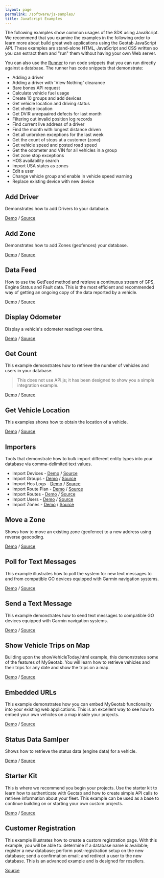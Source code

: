 ```yaml
---
layout: page
permalink: /software/js-samples/
title: JavaScript Examples
---
```


The following examples show common usages of the SDK using JavaScript. We recommend that you examine the examples in the following order to learn more about build great web applications using the Geotab JavaScript API. These examples are stand-alone HTML, JavaScript and CSS written so you can extract them and "run" them without having your own Web server.

You can also use the [Runner](/software/api/runner.html) to run code snippets that you can run directly against a database. The runner has code snippets that demonstrate:

* Adding a driver
* Adding a driver with 'View Nothing' clearance
* Bare bones API request
* Calculate vehicle fuel usage
* Create 10 groups and add devices
* Get vehicle location and driving status
* Get vheilce location
* Get DVIR unrepaaired defects for last month
* Filtering out invalid position log records
* Find current live address of a driver
* Find the month with longest distance driven
* Get all unbroken exceptions for the last week
* Get the count of stops at a customer (zone)
* Get vehicle speed and posted road speed
* Get the odometer and VIN for all vehicles in a group
* Get zone stop exceptions
* HOS availability search
* Import USA states as zones
* Edit a user
* Change vehicle group and enable in vehicle speed warning
* Replace existing device with new device

## Add Driver
Demonstrates how to add Drivers to your database.

[Demo](/software/js-samples/addDriver.html) / [Source]()

## Add Zone 

Demonstrates how to add Zones (geofences) your database.

[Demo](/software/js-samples/addZone.html) / [Source]()

## Data Feed

How to use the GetFeed method and retrieve a continuous stream of GPS, Engine Status and Fault data. This is the most efficient and recommended way of getting an ongoing copy of the data reported by a vehicle.

[Demo](/software/js-samples/dataFeed.html) / [Source]()

## Display Odometer

Display a vehicle's odometer readings over time.

[Demo](/software/js-samples/displayOdometer.html) / [Source]()

## Get Count

This example demonstrates how to retrieve the number of vehicles and users in your database. 

> This does not use API.js; it has been designed to show you a simple integration example.

[Demo](/software/js-samples/getCount.html) / [Source]()

## Get Vehicle Location

This examples shows how to obtain the location of a vehicle.

[Demo](/software/js-samples/getLocation.html) / [Source]()

## Importers

Tools that demonstrate how to bulk import different entity types into your database via comma-delimited text values.

* Import Devices - [Demo](/software/js-samples/importDevices.html) / [Source]()
* Import Groups - [Demo](/software/js-samples/importGroups.html) / [Source]()
* Import Hos Logs - [Demo](/software/js-samples/importHosLogs.html) / [Source]()
* Import Route Plan - [Demo](/software/js-samples/importRoutePlan.html) / [Source]()
* Import Routes - [Demo](/software/js-samples/importRoutes.html) / [Source]()
* Import Users - [Demo](/software/js-samples/importUsers.html) / [Source]()
* Import Zones - [Demo](/software/js-samples/importZones.html) / [Source]()

## Move a Zone

Shows how to move an existing zone (geofence) to a new address using reverse geocoding.

[Demo](/software/js-samples/moveZone.html) / [Source]()

## Poll for Text Messages

This example illustrates how to poll the system for new text messages to and from compatible GO devices equipped with Garmin navigation systems.

[Demo](/software/js-samples/pollTextMessages.html) / [Source]()

## Send a Text Message

This example demonstrates how to send text messages to compatible GO devices equipped with Garmin navigation systems.

[Demo](/software/js-samples/sendTextMessage.html) / [Source]()

## Show Vehicle Trips on Map

Building upon the showVehicleToday.html example, this demonstrates some of the features of MyGeotab. You will learn how to retrieve vehicles and their trips for any date and show the trips on a map.

[Demo](/software/js-samples/showTrips.html) / [Source]()

## Embedded URLs

This example demonstrates how you can embed MyGeotab functionality into your existing web applications. This is an excellent way to see how to embed your own vehicles on a map inside your projects.

[Demo](/software/js-samples/singleSignOn.html) / [Source]()

## Status Data Samlper

Shows how to retrieve the status data (engine data) for a vehicle.

[Demo](/software/js-samples/statusDataSampler.html) / [Source]()

## Starter Kit

This is where we recommend you begin your projects. Use the starter kit to learn how to authenticate with Geotab and how to create simple API calls to retrieve information about your fleet. This example can be used as a base to continue building on or starting your own custom projects.

[Demo](/software/js-samples/starterKit.html) / [Source]()

## Customer Registration

This example illustrates how to create a custom registration page. With this example, you will be able to: determine if a database name is available; register a new database; perform post-registration setup on the new database; send a confirmation email; and redirect a user to the new database. This is an advanced example and is designed for resellers.

 [Source](https://github.com/Geotab/sample-registration)